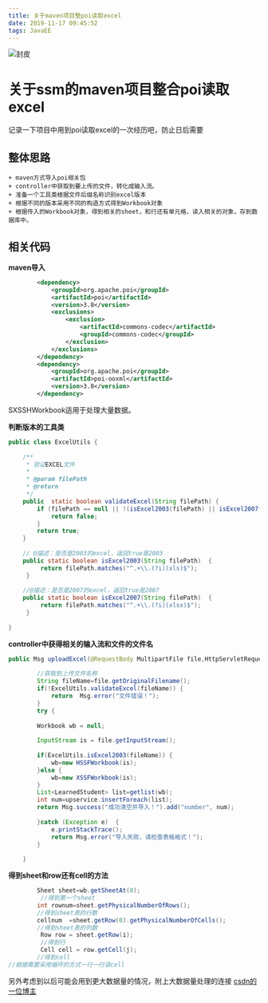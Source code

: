 ```yaml
---
title: 关于maven项目整poi读取excel
date: 2019-11-17 09:45:52
tags: JavaEE
---
```

![封皮](winter.jpg)
<!--more-->
# 关于ssm的maven项目整合poi读取excel
   记录一下项目中用到poi读取excel的一次经历吧，防止日后需要
## 整体思路
	+ maven方式导入poi相关包
	+ controller中获取到要上传的文件，转化成输入流。
	+ 准备一个工具类根据文件后缀名称识别excel版本
	+ 根据不同的版本采用不同的构造方式得到Workbook对象
	+ 根据传入的Workbook对象，得到相关的sheet，和行还有单元格，读入相关的对象，存到数据库中。
## 相关代码
**maven导入**
```xml
		<dependency>
			<groupId>org.apache.poi</groupId>
			<artifactId>poi</artifactId>
			<version>3.8</version>
			<exclusions>
				<exclusion>
					<artifactId>commons-codec</artifactId>
					<groupId>commons-codec</groupId>
				</exclusion>
			</exclusions>
		</dependency>
		<dependency>
			<groupId>org.apache.poi</groupId>
			<artifactId>poi-ooxml</artifactId>
			<version>3.8</version>
		</dependency>
```
SXSSHWorkbook适用于处理大量数据。

**判断版本的工具类**
```java
public class ExcelUtils {
	
	/** 
     * 验证EXCEL文件 
     *  
     * @param filePath 
     * @return 
     */  
    public  static boolean validateExcel(String filePath) {  
        if (filePath == null || !(isExcel2003(filePath) || isExcel2007(filePath))) {   
            return false;  
        }  
        return true;  
    }  
      
    // @描述：是否是2003的excel，返回true是2003   
    public static boolean isExcel2003(String filePath)  {    
         return filePath.matches("^.+\\.(?i)(xls)$");    
     }    
     
    //@描述：是否是2007的excel，返回true是2007   
    public static boolean isExcel2007(String filePath)  {    
         return filePath.matches("^.+\\.(?i)(xlsx)$");    
     }    
	
}
```

**controller中获得相关的输入流和文件的文件名**
```java
public Msg uploadExcel(@RequestBody MultipartFile file,HttpServletRequest request){
		
		//获取到上传文件名称
		String fileName=file.getOriginalFilename();
		if(!ExcelUtils.validateExcel(fileName)) {
			return  Msg.error("文件错误！");
		}
		try {
			
		Workbook wb = null;
		
        InputStream is = file.getInputStream();
        
		if(ExcelUtils.isExcel2003(fileName)) {
			wb=new HSSFWorkbook(is);
		}else {
			wb=new XSSFWorkbook(is);
		}
		List<LearnedStudent> list=getlist(wb);
		int num=upservice.insertForeach(list);
		return Msg.success("成功清空并导入！").add("number", num);
		
		}catch (Exception e)  {
            e.printStackTrace();
            return Msg.error("导入失败，请检查表格格式！");
        }
	
	}
```
**得到sheet和row还有cell的方法**
```java
		Sheet sheet=wb.getSheetAt(0);
		 //得到第一个sheet
		int rownum=sheet.getPhysicalNumberOfRows();
		//得到sheet表的行数
		cellnum  =sheet.getRow(0).getPhysicalNumberOfCells();
		//得到sheet表的列数
		 Row row = sheet.getRow(i);
		 //得到行
		 Cell cell = row.getCell(j);
		//得到cell
//根据需要采用循环的方式一行一行读cell
```

另外考虑到以后可能会用到更大数据量的情况，附上大数据量处理的连接
[csdn的一位博主](https://blog.csdn.net/whandgdh/article/details/80267674)